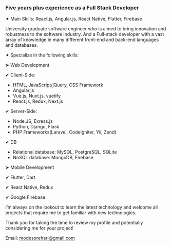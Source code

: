 ### Five years plus experience as a Full Stack Developer ###

✦ Main Skills: React.js, Angular.js, React Native, Flutter, Firebase

University graduate software engineer who is aimed to bring innovation and robustness to the software industry. 
And a Full-stack developer with a vast array of knowledge in many different front-end and back-end languages and databases.

✦ Specialize in the following skills:

➤ Web Development

✔ Client-Side:
- HTML, JavaScript/jQuery, CSS Framework
- Angular.js
- Vue.js, Nuxt.js, vuetify
- React.js, Redux, Next.js
  
✔ Server-Side:
- Node.JS, Exress.js
- Python, Django, Flask
- PHP Frameworks(Laravel, CodeIgniter, Yii, Zend)
  
✔ DB
- Relational database: MySQL, PostgreSQL, SQLite
- NoSQL database: MongoDB, Firebase

➤ Mobile Development

✔ Flutter, Dart

✔ React Native, Redux

✔ Google Firebase

I’m always on the lookout to learn the latest technology and welcome all projects that require me to get familiar with new technologies.


Thank you for taking the time to review my profile and potentially considering me for your project!

Email: modesorehari@gmail.com

